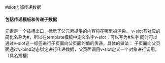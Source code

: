 #slot内部传递数据 
#### 包括传递模板和传递子数据
<slot>元素是一个插槽出口，标示了父元素提供的内容将在哪里被渲染。
v-slot有对应的简化名称为#，所以在template模板中定义名字v-slot：可以写为#名字
同时可以通过v-slot这一标签进行子页面向父页面的值的传递，具体的做法：
子页面向父页面通过v-bind动态绑定进行传递数据，父页面调用v-slot定义一个对象进行调用。（具名插槽）
